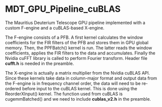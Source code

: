 # MDT_GPU_Pipeline_cuBLAS

The Mauritius Deuterium Telescope GPU pipeline implemented with a custom
F-engine and a cuBLAS-based X-engine.

The F-engine consists of a PFB. A first kernel calculates the window
coefficients for the FIR filters of the PFB and stores them in GPU global
memory. Then, the PPFBatch() kernel is run. The latter reads the window
coefficients, applies the FIR filters to the data and accumulates. Finally the
Nvidia cuFFT library is called to perform Fourier transform. Header file
**cufft.h** is needed in the preamble.

The X-engine is actually a matrix multiplier from the Nvidia cuBLAS API. Since
these kernels take data in column-major format and output data from the
F-engine is in frequency channel order, the data will need to be re-ordered
before input to the cuBLAS kernel.  This is done using the ReorderXInput()
kernel. The function used from cuBLAS is cugemmBatched() and we need to include
**cublas_v2.h** in the preamble.
